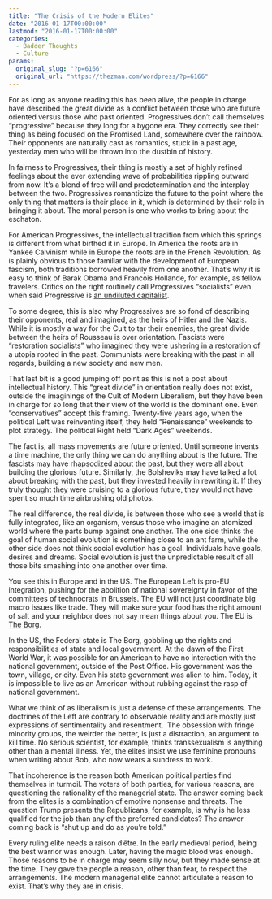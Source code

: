 ```yaml
---
title: "The Crisis of the Modern Elites"
date: "2016-01-17T00:00:00"
lastmod: "2016-01-17T00:00:00"
categories:
  - Badder Thoughts
  - Culture
params:
  original_slug: "?p=6166"
  original_url: "https://thezman.com/wordpress/?p=6166"
---
```


For as long as anyone reading this has been alive, the people in charge
have described the great divide as a conflict between those who are
future oriented versus those who past oriented. Progressives don’t call
themselves “progressive” because they long for a bygone era. They
correctly see their thing as being focused on the Promised Land,
somewhere over the rainbow. Their opponents are naturally cast as
romantics, stuck in a past age, yesterday men who will be thrown into
the dustbin of history.

In fairness to Progressives, their thing is mostly a set of highly
refined feelings about the ever extending wave of probabilities rippling
outward from now. It’s a blend of free will and predetermination and the
interplay between the two. Progressives romanticize the future to the
point where the only thing that matters is their place in it, which is
determined by their role in bringing it about. The moral person is one
who works to bring about the eschaton.

For American Progressives, the intellectual tradition from which this
springs is different from what birthed it in Europe. In America the
roots are in Yankee Calvinism while in Europe the roots are in the
French Revolution. As is plainly obvious to those familiar with the
development of European fascism, both traditions borrowed heavily from
one another. That’s why it is easy to think of Barak Obama and Francois
Hollande, for example, as fellow travelers. Critics on the right
routinely call Progressives “socialists” even when said Progressive is
[an undiluted capitalist](http://www.georgesoros.com/).

To some degree, this is also why Progressives are so fond of describing
their opponents, real and imagined, as the heirs of Hitler and the
Nazis. While it is mostly a way for the Cult to tar their enemies, the
great divide between the heirs of Rousseau is over orientation. Fascists
were “restoration socialists” who imagined they were ushering in a
restoration of a utopia rooted in the past. Communists were breaking
with the past in all regards, building a new society and new men.

That last bit is a good jumping off point as this is not a post about
intellectual history. This “great divide” in orientation really does not
exist, outside the imaginings of the Cult of Modern Liberalism, but they
have been in charge for so long that their view of the world is the
dominant one. Even “conservatives” accept this framing. Twenty-five
years ago, when the political Left was reinventing itself, they held
“Renaissance” weekends to plot strategy. The political Right held “Dark
Ages” weekends.

The fact is, all mass movements are future oriented. Until someone
invents a time machine, the only thing we can do anything about is the
future. The fascists may have rhapsodized about the past, but they were
all about building the glorious future. Similarly, the Bolsheviks may
have talked a lot about breaking with the past, but they invested
heavily in rewriting it. If they truly thought they were cruising to a
glorious future, they would not have spent so much time airbrushing old
photos.

The real difference, the real divide, is between those who see a world
that is fully integrated, like an organism, versus those who imagine an
atomized world where the parts bump against one another. The one side
thinks the goal of human social evolution is something close to an ant
farm, while the other side does not think social evolution has a goal.
Individuals have goals, desires and dreams. Social evolution is just the
unpredictable result of all those bits smashing into one another over
time.

You see this in Europe and in the US. The European Left is pro-EU
integration, pushing for the abolition of national sovereignty in favor
of the committees of technocrats in Brussels. The EU will not just
coordinate big macro issues like trade. They will make sure your food
has the right amount of salt and your neighbor does not say mean things
about you. The EU is [The
Borg](http://memory-alpha.wikia.com/wiki/Borg).

In the US, the Federal state is The Borg, gobbling up the rights and
responsibilities of state and local government. At the dawn of the First
World War, it was possible for an American to have no interaction with
the national government, outside of the Post Office. His government was
the town, village, or city. Even his state government was alien to him.
Today, it is impossible to live as an American without rubbing against
the rasp of national government.

What we think of as liberalism is just a defense of these
arrangements. The doctrines of the Left are contrary to observable
reality and are mostly just expressions of sentimentality and
resentment.  The obsession with fringe minority groups, the weirder the
better, is just a distraction, an argument to kill time. No serious
scientist, for example, thinks transsexualism is anything other than a
mental illness. Yet, the elites insist we use feminine pronouns when
writing about Bob, who now wears a sundress to work.

That incoherence is the reason both American political parties find
themselves in turmoil. The voters of both parties, for various reasons,
are questioning the rationality of the managerial state. The answer
coming back from the elites is a combination of emotive nonsense and
threats. The question Trump presents the Republicans, for example, is
why is he less qualified for the job than any of the preferred
candidates? The answer coming back is “shut up and do as you’re told.”

Every ruling elite needs a raison d’être. In the early medieval period,
being the best warrior was enough. Later, having the magic blood was
enough. Those reasons to be in charge may seem silly now, but they made
sense at the time. They gave the people a reason, other than fear, to
respect the arrangements. The modern managerial elite cannot articulate
a reason to exist. That’s why they are in crisis.
